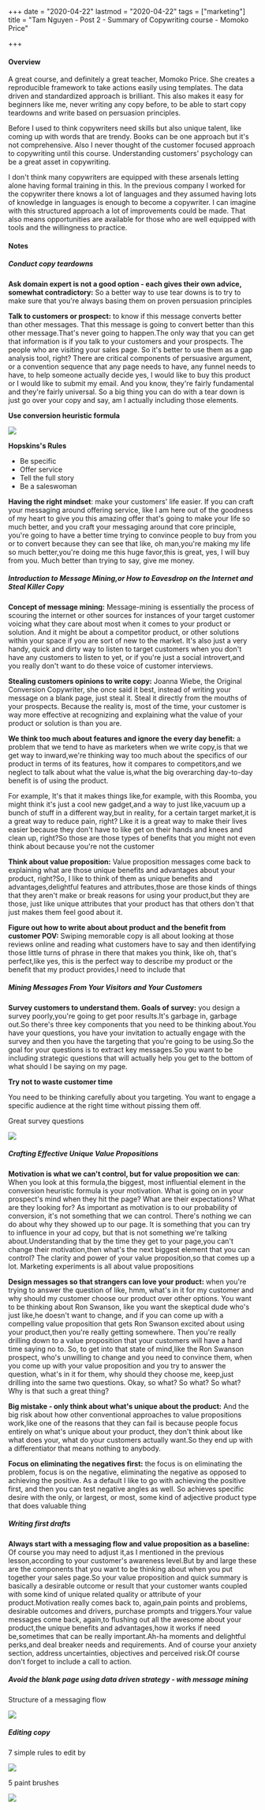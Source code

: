 +++
date = "2020-04-22"
lastmod = "2020-04-22"
tags = ["marketing"]
title = "Tam Nguyen - Post 2 - Summary of Copywriting course - Momoko Price"

+++
#### Overview

A great course, and definitely a great teacher, Momoko Price. She creates a reproducible framework to take actions easily using templates. The data driven and standardized approach is brilliant. This also makes it easy for beginners like me, never writing any copy before, to be able to start copy teardowns and write based on persuasion principles.

Before I used to think copywriters need skills but also unique talent, like coming up with words that are trendy. Books can be one approach but it's not comprehensive. Also I never thought of the customer focused approach to copywriting until this course. Understanding customers' psychology can be a great asset in copywriting.

I don't think many copywriters are equipped with these arsenals letting alone having formal training in this. In the previous company I worked for the copywriter there knows a lot of languages and they assumed having lots of knowledge in languages is enough to become a copywriter. I can imagine with this structured approach a lot of improvements could be made. That also means opportunities are available for those who are well equipped with tools and the willingness to practice.

#### Notes

##### Conduct copy teardowns

**Ask domain expert is not a good option - each gives their own advice, somewhat contradictory:** So a better way to use tear downs is to try to make sure that you're always basing them on proven persuasion principles

**Talk to customers or prospect:** to know if this message converts better than other messages. That this message is going to convert better than this other message.That's never going to happen.The only way that you can get that information is if you talk to your customers and your prospects. The people who are visiting your sales page. So it's better to use them as a gap analysis tool, right? There are critical components of persuasive argument, or a convention sequence that any page needs to have, any funnel needs to have, to help someone actually decide yes, I would like to buy this product or I would like to submit my email. And you know, they're fairly fundamental and they're fairly universal. So a big thing you can do with a tear down is just go over your copy and say, am I actually including those elements.

**Use conversion heuristic formula**

![](/uploads/d5c74482-cfd0-4a5b-b5db-e6f806108048.png)

**Hopskins's Rules**

* Be specific
* Offer service
* Tell the full story
* Be a saleswoman

**Having the right mindset**: make your customers' life easier. If you can craft your messaging around offering service, like I am here out of the goodness of my heart to give you this amazing offer that's going to make your life so much better, and you craft your messaging around that core principle, you're going to have a better time trying to convince people to buy from you or to convert because they can see that like, oh man,you're making my life so much better,you're doing me this huge favor,this is great, yes, I will buy from you. Much better than trying to say, give me money.

##### Introduction to Message Mining,or How to Eavesdrop on the Internet and Steal Killer Copy

**Concept of message mining:** Message-mining is essentially the process of scouring the internet or other sources for instances of your target customer voicing what they care about most when it comes to your product or solution. And it might be about a competitor product, or other solutions within your space if you are sort of new to the market. It's also just a very handy, quick and dirty way to listen to target customers when you don't have any customers to listen to yet, or if you're just a social introvert,and you really don't want to do these voice of customer interviews.

**Stealing customers opinions to write copy:** Joanna Wiebe, the Original Conversion Copywriter, she once said it best, instead of writing your message on a blank page, just steal it. Steal it directly from the mouths of your prospects. Because the reality is, most of the time, your customer is way more effective at recognizing and explaining what the value of your product or solution is than you are.

**We think too much about features and ignore the every day benefit:** a problem that we tend to have as marketers when we write copy,is that we get way to inward,we're thinking way too much about the specifics of our product in terms of its features, how it compares to competitors,and we neglect to talk about what the value is,what the big overarching day-to-day benefit is of using the product.

For example, It's that it makes things like,for example, with this Roomba, you might think it's just a cool new gadget,and a way to just like,vacuum up a bunch of stuff in a different way,but in reality, for a certain target market,it is a great way to reduce pain, right? Like it is a great way to make their lives easier because they don't have to like get on their hands and knees and clean up, right?So those are those types of benefits that you might not even think about because you're not the customer

**Think about value proposition:** Value proposition messages come back to explaining what are those unique benefits and advantages about your product, right?So, I like to think of them as unique benefits and advantages,delightful features and attributes,those are those kinds of things that they aren't make or break reasons for using your product,but they are those, just like unique attributes that your product has that others don't that just makes them feel good about it.

**Figure out how to write about about product and the benefit from customer POV:** Swiping memorable copy is all about looking at those reviews online and reading what customers have to say and then identifying those little turns of phrase in there that makes you think, like oh, that's perfect,like yes, this is the perfect way to describe my product or the benefit that my product provides,I need to include that

##### Mining Messages From Your Visitors and Your Customers

**Survey customers to understand them. Goals of survey:** you design a survey poorly,you're going to get poor results.It's garbage in, garbage out.So there's three key components that you need to be thinking about.You have your questions, you have your invitation to actually engage with the survey and then you have the targeting that you're going to be using.So the goal for your questions is to extract key messages.So you want to be including strategic questions that will actually help you get to the bottom of what should I be saying on my page.

**Try not to waste customer time**

You need to be thinking carefully about you targeting. You want to engage a specific audience at the right time without pissing them off.

Great survey questions

![](/uploads/12dbcc64-b801-446d-9250-23fe94b2a5ce.png)

##### Crafting Effective Unique Value Propositions

**Motivation is what we can't control, but for value proposition we can**: When you look at this formula,the biggest, most influential element in the conversion heuristic formula is your motivation. What is going on in your prospect's mind when they hit the page? What are their expectations? What are they looking for? As important as motivation is to our probability of conversion, it's not something that we can control. There's nothing we can do about why they showed up to our page. It is something that you can try to influence in your ad copy, but that is not something we're talking about.Understanding that by the time they get to your page,you can't change their motivation,then what's the next biggest element that you can control? The clarity and power of your value proposition,so that comes up a lot. Marketing experiments is all about value propositions

**Design messages so that strangers can love your product:** when you're trying to answer the question of like, hmm, what's in it for my customer and why should my customer choose our product over other options. You want to be thinking about Ron Swanson, like you want the skeptical dude who's just like,he doesn't want to change, and if you can come up with a compelling value proposition that gets Ron Swanson excited about using your product,then you're really getting somewhere. Then you're really drilling down to a value proposition that your customers will have a hard time saying no to. So, to get into that state of mind,like the Ron Swanson prospect, who's unwilling to change and you need to convince them, when you come up with your value proposition and you try to answer the question, what's in it for them, why should they choose me, keep,just drilling into the same two questions. Okay, so what? So what? So what? Why is that such a great thing?

**Big mistake - only think about what's unique about the product:** And the big risk about how other conventional approaches to value propositions work,like one of the reasons that they can fail is because people focus entirely on what's unique about your product, they don't think about like what does your, what do your customers actually want.So they end up with a differentiator that means nothing to anybody.

**Focus on eliminating the negatives first:** the focus is on eliminating the problem, focus is on the negative, eliminating the negative as opposed to achieving the positive. As a default I like to go with achieving the positive first, and then you can test negative angles as well. So achieves specific desire with the only, or largest, or most, some kind of adjective product type that does valuable thing

##### Writing first drafts

**Always start with a messaging flow and value proposition as a baseline:** Of course you may need to adjust it,as I mentioned in the previous lesson,according to your customer's awareness level.But by and large these are the components that you want to be thinking about when you put together your sales page.So your value proposition and quick summary is basically a desirable outcome or result that your customer wants coupled with some kind of unique related quality or attribute of your product.Motivation really comes back to, again,pain points and problems, desirable outcomes and drivers, purchase prompts and triggers.Your value messages come back, again,to flushing out all the awesome about your product,the unique benefits and advantages,how it works if need be,sometimes that can be really important.Ah-ha moments and delightful perks,and deal breaker needs and requirements. And of course your anxiety section, address uncertainties, objectives and perceived risk.Of course don't forget to include a call to action.

##### Avoid the blank page using data driven strategy - with message mining

Structure of a messaging flow

![](/uploads/9ce7272b-051f-4804-b2fd-aae952290d96.png)

##### Editing copy

7 simple rules to edit by

![](/uploads/76216a11-1b7e-4a25-bbc9-2f9eaacaa812.png)

5 paint brushes

![](/uploads/3c5b84db-b4fd-4cc6-823e-b4d50a3f30fc.png)
